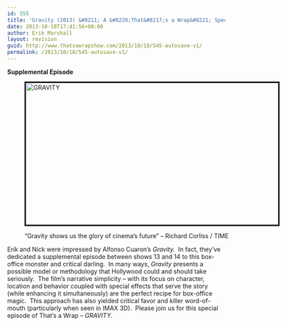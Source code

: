 ```yaml
---
id: 555
title: 'Gravity (2013) &#8211; A &#8220;That&#8217;s a Wrap&#8221; Special Episode'
date: 2013-10-18T17:41:56+00:00
author: Erik Marshall
layout: revision
guid: http://www.thatsawrapshow.com/2013/10/18/545-autosave-v1/
permalink: /2013/10/18/545-autosave-v1/
---
```

**Supplemental Episode**<figure id="attachment_547" style="width: 584px" class="wp-caption aligncenter">

[<img class=" wp-image-547 " style="border: 3px solid black;" alt="GRAVITY" src="http://www.thatsawrapshow.com/wp-content/uploads/2013/10/gravity_still_a_l-1024x576.jpg" width="584" height="328" srcset="http://www.thatsawrapshow.com/wp-content/uploads/2013/10/gravity_still_a_l-1024x576.jpg 1024w, http://www.thatsawrapshow.com/wp-content/uploads/2013/10/gravity_still_a_l-300x168.jpg 300w, http://www.thatsawrapshow.com/wp-content/uploads/2013/10/gravity_still_a_l-500x281.jpg 500w, http://www.thatsawrapshow.com/wp-content/uploads/2013/10/gravity_still_a_l.jpg 1296w" sizes="(max-width: 584px) 100vw, 584px" />](http://www.thatsawrapshow.com/wp-content/uploads/2013/10/gravity_still_a_l.jpg)<figcaption class="wp-caption-text">&#8220;Gravity shows us the glory of cinema&#8217;s future&#8221; &#8211; Richard Corliss / TIME</figcaption></figure> 

<p style="text-align: left;">
  Erik and Nick were impressed by Alfonso Cuaron&#8217;s <em>Gravity.</em>  In fact, they&#8217;ve dedicated a supplemental episode between shows 13 and 14 to this box-office monster and critical darling.  In many ways, <em>Gravity</em> presents a possible model or methodology that Hollywood could and should take seriously.  The film&#8217;s narrative simplicity &#8211; with its focus on character, location and behavior coupled with special effects that serve the story (while enhancing it simultaneously) are the perfect recipe for box-office magic.  This approach has also yielded critical favor and killer word-of-mouth (particularly when seen in IMAX 3D).  Please join us for this special episode of That&#8217;s a Wrap &#8211;<em> GRAVITY</em>.
</p>

<p style="text-align: left;">
</p>

<p style="text-align: left;">
